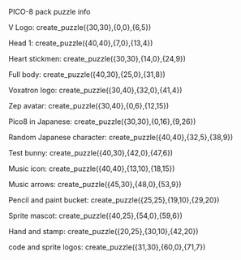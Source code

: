 PICO-8 pack puzzle info

V Logo: create_puzzle({30,30},{0,0},{6,5})

Head 1: create_puzzle({40,40},{7,0},{13,4})

Heart stickmen: create_puzzle({30,30},{14,0},{24,9})

Full body: create_puzzle({40,30},{25,0},{31,8})

Voxatron logo: create_puzzle({30,40},{32,0},{41,4})

Zep avatar: create_puzzle({30,40},{0,6},{12,15})

Pico8 in Japanese: create_puzzle({30,30},{0,16},{9,26})

Random Japanese character: create_puzzle({40,40},{32,5},{38,9})

Test bunny:  create_puzzle({40,30},{42,0},{47,6})

Music icon: create_puzzle({40,40},{13,10},{18,15})

Music arrows: create_puzzle({45,30},{48,0},{53,9})

Pencil and paint bucket: create_puzzle({25,25},{19,10},{29,20})

Sprite mascot: create_puzzle({40,25},{54,0},{59,6})

Hand and stamp: create_puzzle({20,25},{30,10},{42,20})

code and sprite logos: create_puzzle({31,30},{60,0},{71,7})

